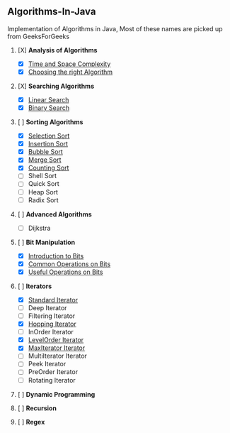 ## Algorithms-In-Java
Implementation of Algorithms in Java, Most of these names are picked up from GeeksForGeeks

1. [X] **Analysis of Algorithms**
    - [X] [Time and Space Complexity](../master/src/com/deepak/algorithms/Sorting/TimeAndSpaceComplexity.md)
    - [X] [Choosing the right Algorithm](../master/src/com/deepak/algorithms/Sorting/RightAlgorithm.md)

2. [X] **Searching Algorithms**
    - [X] [Linear Search](../master/src/com/deepak/algorithms/Searching/LinearSearch.java)
    - [X] [Binary Search](../master/src/com/deepak/algorithms/Searching/BinarySearch.java)

3. [ ] **Sorting Algorithms**
	- [X] [Selection Sort](../master/src/com/deepak/algorithms/Sorting/SelectionSort.java)
	- [X] [Insertion Sort](../master/src/com/deepak/algorithms/Sorting/InsertionSort.java)
	- [X] [Bubble Sort](../master/src/com/deepak/algorithms/Sorting/BubbleSort.java)
	- [X] [Merge Sort](../master/src/com/deepak/algorithms/Sorting/MergeSort.java)
	- [X] [Counting Sort](../master/src/com/deepak/algorithms/Sorting/CountingSort.java)
	- [ ] Shell Sort
	- [ ] Quick Sort
	- [ ] Heap Sort
	- [ ] Radix Sort
	
4. [ ] **Advanced Algorithms**
	- [ ] Dijkstra	
	
5. [ ] **Bit Manipulation**
	- [X] [Introduction to Bits](../master/src/com/deepak/algorithms/BitManipulation/Introduction.md)
	- [X] [Common Operations on Bits](../master/src/com/deepak/algorithms/BitManipulation/CommonOperations.java)
	- [X] [Useful Operations on Bits](../master/src/com/deepak/algorithms/BitManipulation/UsefulOperations.java)

6. [ ] **Iterators**
	- [X] [Standard Iterator](../master/src/com/deepak/algorithms/Iterators/StandardIterator.java)
	- [ ] Deep Iterator
	- [ ] Filtering Iterator
	- [X] [Hopping Iterator](../master/src/com/deepak/algorithms/Iterators/HoppingIterator.java)
	- [ ] InOrder Iterator
	- [X] [LevelOrder Iterator](../master/src/com/deepak/algorithms/Iterators/LevelOrderIterator.java)
	- [X] [MaxIterator Iterator](../master/src/com/deepak/algorithms/Iterators/MaxIterator.java)
	- [ ] MultiIterator Iterator
	- [ ] Peek Iterator
	- [ ] PreOrder Iterator
	- [ ] Rotating Iterator
	
7. [ ] **Dynamic Programming**

8. [ ] **Recursion**

9. [ ] **Regex**	
